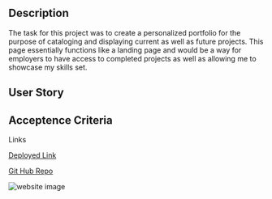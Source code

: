 ## Description

The task for this project was to create a personalized portfolio for the purpose of cataloging and displaying current as well as future projects. This page essentially functions like a landing page and would be a way for employers to have access to completed projects as well as allowing me to showcase my skills set.



## User Story




## Acceptence Criteria








Links



[Deployed Link](https://mus-ali1.github.io/Advanced-CSS-Profile/)

[Git Hub Repo](https://github.com/mus-ali1/Advanced-CSS-Profile)

![website image]()
